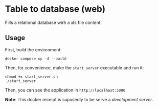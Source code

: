 # Table to database (web)

Fills a relational database wirh a xls file content.

## Usage

First, build the environment:
```
docker compose up -d --build
```
Then, for convenience, make the `start_server` executable and run it:
```
chmod +x start_server.sh
./start_server
```
Then, you can see the application in `http://localhost:5000`

**Note**: This docker receipt is suposedly to be serve a *development server*.
